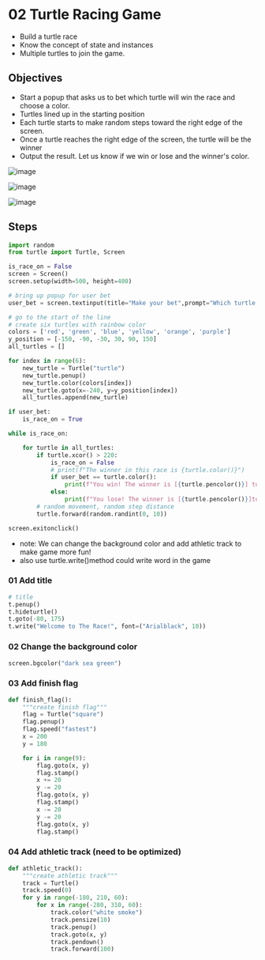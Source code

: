 # 02 Turtle Racing Game

* Build  a turtle race
* Know the concept of state and instances
* Multiple turtles to join the game.

## Objectives
* Start a popup that asks us to bet which turtle will win the race and choose a color.
* Turtles lined up in the starting position
* Each turtle starts to make random steps toward the right edge of the screen.
* Once a turtle reaches the right edge of the screen, the turtle will be the winner
* Output the result. Let us know if we win or lose and the winner's color.
  
![image](https://github.com/hamdrew-jl/python_notebook/assets/141601957/f0c139ec-e094-49ea-bc26-cac588333187)

![image](https://github.com/hamdrew-jl/python_notebook/assets/141601957/c48357f1-135f-4b93-8925-473d828d6c73)

![image](https://github.com/hamdrew-jl/python_notebook/assets/141601957/8ac7e66b-eb82-4e95-90d9-16be871827ff)



## Steps
```python
import random
from turtle import Turtle, Screen

is_race_on = False
screen = Screen()
screen.setup(width=500, height=400)

# bring up popup for user bet
user_bet = screen.textinput(title="Make your bet",prompt="Which turtle will win the race? Enter a color: ").lower()

# go to the start of the line
# create six turtles with rainbow color
colors = ['red', 'green', 'blue', 'yellow', 'orange', 'purple']
y_position = [-150, -90, -30, 30, 90, 150]
all_turtles = []

for index in range(6):
    new_turtle = Turtle("turtle")
    new_turtle.penup()
    new_turtle.color(colors[index])
    new_turtle.goto(x=-240, y=y_position[index])
    all_turtles.append(new_turtle)

if user_bet:
    is_race_on = True

while is_race_on:

    for turtle in all_turtles:
        if turtle.xcor() > 220:
            is_race_on = False
            # print(f"The winner in this race is {turtle.color()}")
            if user_bet == turtle.color():
                print(f"You win! The winner is [{turtle.pencolor()}] turtle.")
            else:
                print(f"You lose! The winner is [{turtle.pencolor()}]turtle.")
        # random movement, random step distance
        turtle.forward(random.randint(0, 10))

screen.exitonclick()

```
* note: We can change the background color and add athletic track to make game more fun!
* also use turtle.write()method could write word in the game
  
### 01 Add title

```python
# title
t.penup()
t.hideturtle()
t.goto(-80, 175)
t.write("Welcome to The Race!", font=("Arialblack", 10))

```
### 02 Change the background color

```python
screen.bgcolor("dark sea green")

```
### 03 Add finish flag

```python
def finish_flag():
    """create finish flag"""
    flag = Turtle("square")
    flag.penup()
    flag.speed("fastest")
    x = 200
    y = 180

    for i in range(9):
        flag.goto(x, y)
        flag.stamp()
        x += 20
        y -= 20
        flag.goto(x, y)
        flag.stamp()
        x -= 20
        y -= 20
        flag.goto(x, y)
        flag.stamp()

```

### 04 Add athletic track (need to be optimized)

```python
def athletic_track():
    """create athletic track"""
    track = Turtle()
    track.speed(0)
    for y in range(-180, 210, 60):
        for x in range(-280, 310, 60):
            track.color("white smoke")
            track.pensize(10)
            track.penup()
            track.goto(x, y)
            track.pendown()
            track.forward(100)
```
